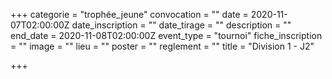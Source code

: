 +++
categorie = "trophée_jeune"
convocation = ""
date = 2020-11-07T02:00:00Z
date_inscription = ""
date_tirage = ""
description = ""
end_date = 2020-11-08T02:00:00Z
event_type = "tournoi"
fiche_inscription = ""
image = ""
lieu = ""
poster = ""
reglement = ""
title = "Division 1 - J2"

+++
